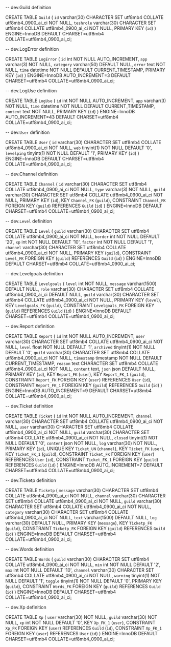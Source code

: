 -- dev.Guild definition

CREATE TABLE `Guild` (
`id` varchar(30) CHARACTER SET utf8mb4 COLLATE utf8mb4_0900_ai_ci NOT NULL,
`teshrole` varchar(30) CHARACTER SET utf8mb4 COLLATE utf8mb4_0900_ai_ci NOT NULL,
PRIMARY KEY (`id`)
) ENGINE=InnoDB DEFAULT CHARSET=utf8mb4 COLLATE=utf8mb4_0900_ai_ci;

-- dev.LogError definition

CREATE TABLE `LogError` (
`id` int NOT NULL AUTO_INCREMENT,
`app` varchar(3) NOT NULL,
`category` varchar(50) DEFAULT NULL,
`error` text NOT NULL,
`time` datetime NOT NULL DEFAULT CURRENT_TIMESTAMP,
PRIMARY KEY (`id`)
) ENGINE=InnoDB AUTO_INCREMENT=3 DEFAULT CHARSET=utf8mb4 COLLATE=utf8mb4_0900_ai_ci;

-- dev.LogUse definition

CREATE TABLE `LogUse` (
`id` int NOT NULL AUTO_INCREMENT,
`app` varchar(3) NOT NULL,
`time` datetime NOT NULL DEFAULT CURRENT_TIMESTAMP,
`content` text NOT NULL,
PRIMARY KEY (`id`)
) ENGINE=InnoDB AUTO_INCREMENT=43 DEFAULT CHARSET=utf8mb4 COLLATE=utf8mb4_0900_ai_ci;

-- dev.`User` definition

CREATE TABLE `User` (
`id` varchar(30) CHARACTER SET utf8mb4 COLLATE utf8mb4_0900_ai_ci NOT NULL,
`web` tinyint(1) NOT NULL DEFAULT '0',
`levelping` tinyint(1) NOT NULL DEFAULT '1',
PRIMARY KEY (`id`)
) ENGINE=InnoDB DEFAULT CHARSET=utf8mb4 COLLATE=utf8mb4_0900_ai_ci;

-- dev.Channel definition

CREATE TABLE `Channel` (
`id` varchar(30) CHARACTER SET utf8mb4 COLLATE utf8mb4_0900_ai_ci NOT NULL,
`type` varchar(3) NOT NULL,
`guild` varchar(30) CHARACTER SET utf8mb4 COLLATE utf8mb4_0900_ai_ci NOT NULL,
PRIMARY KEY (`id`),
KEY `Channel_FK` (`guild`),
CONSTRAINT `Channel_FK` FOREIGN KEY (`guild`) REFERENCES `Guild` (`id`)
) ENGINE=InnoDB DEFAULT CHARSET=utf8mb4 COLLATE=utf8mb4_0900_ai_ci;

-- dev.`Level` definition

CREATE TABLE `Level` (
`guild` varchar(30) CHARACTER SET utf8mb4 COLLATE utf8mb4_0900_ai_ci NOT NULL,
`border` int NOT NULL DEFAULT '20',
`xp` int NOT NULL DEFAULT '10',
`factor` int NOT NULL DEFAULT '1',
`channel` varchar(30) CHARACTER SET utf8mb4 COLLATE utf8mb4_0900_ai_ci NOT NULL,
PRIMARY KEY (`guild`),
CONSTRAINT `Level_FK` FOREIGN KEY (`guild`) REFERENCES `Guild` (`id`)
) ENGINE=InnoDB DEFAULT CHARSET=utf8mb4 COLLATE=utf8mb4_0900_ai_ci;

-- dev.Levelgoals definition

CREATE TABLE `Levelgoals` (
`level` int NOT NULL,
`message` varchar(1500) DEFAULT NULL,
`role` varchar(30) CHARACTER SET utf8mb4 COLLATE utf8mb4_0900_ai_ci DEFAULT NULL,
`guild` varchar(30) CHARACTER SET utf8mb4 COLLATE utf8mb4_0900_ai_ci NOT NULL,
PRIMARY KEY (`level`),
KEY `Levelgoals_FK` (`guild`),
CONSTRAINT `Levelgoals_FK` FOREIGN KEY (`guild`) REFERENCES `Guild` (`id`)
) ENGINE=InnoDB DEFAULT CHARSET=utf8mb4 COLLATE=utf8mb4_0900_ai_ci;

-- dev.Report definition

CREATE TABLE `Report` (
`id` int NOT NULL AUTO_INCREMENT,
`user` varchar(30) CHARACTER SET utf8mb4 COLLATE utf8mb4_0900_ai_ci NOT NULL,
`level` float NOT NULL DEFAULT '1',
`archived` tinyint(1) NOT NULL DEFAULT '0',
`guild` varchar(30) CHARACTER SET utf8mb4 COLLATE utf8mb4_0900_ai_ci NOT NULL,
`timestamp` timestamp NOT NULL DEFAULT CURRENT_TIMESTAMP,
`reason` text CHARACTER SET utf8mb4 COLLATE utf8mb4_0900_ai_ci NOT NULL,
`content` text,
`json` json DEFAULT NULL,
PRIMARY KEY (`id`),
KEY `Report_FK` (`user`),
KEY `Report_FK_1` (`guild`),
CONSTRAINT `Report_FK` FOREIGN KEY (`user`) REFERENCES `User` (`id`),
CONSTRAINT `Report_FK_1` FOREIGN KEY (`guild`) REFERENCES `Guild` (`id`)
) ENGINE=InnoDB AUTO_INCREMENT=9 DEFAULT CHARSET=utf8mb4 COLLATE=utf8mb4_0900_ai_ci;

-- dev.Ticket definition

CREATE TABLE `Ticket` (
`id` int NOT NULL AUTO_INCREMENT,
`channel` varchar(30) CHARACTER SET utf8mb4 COLLATE utf8mb4_0900_ai_ci NOT NULL,
`user` varchar(30) CHARACTER SET utf8mb4 COLLATE utf8mb4_0900_ai_ci NOT NULL,
`guild` varchar(30) CHARACTER SET utf8mb4 COLLATE utf8mb4_0900_ai_ci NOT NULL,
`closed` tinyint(1) NOT NULL DEFAULT '0',
`content` json NOT NULL,
`log` varchar(30) NOT NULL,
PRIMARY KEY (`id`),
UNIQUE KEY `Ticket_UN` (`channel`),
KEY `Ticket_FK` (`user`),
KEY `Ticket_FK_1` (`guild`),
CONSTRAINT `Ticket_FK` FOREIGN KEY (`user`) REFERENCES `User` (`id`),
CONSTRAINT `Ticket_FK_1` FOREIGN KEY (`guild`) REFERENCES `Guild` (`id`)
) ENGINE=InnoDB AUTO_INCREMENT=7 DEFAULT CHARSET=utf8mb4 COLLATE=utf8mb4_0900_ai_ci;

-- dev.Ticketp definition

CREATE TABLE `Ticketp` (
`message` varchar(30) CHARACTER SET utf8mb4 COLLATE utf8mb4_0900_ai_ci NOT NULL,
`channel` varchar(30) CHARACTER SET utf8mb4 COLLATE utf8mb4_0900_ai_ci NOT NULL,
`guild` varchar(30) CHARACTER SET utf8mb4 COLLATE utf8mb4_0900_ai_ci NOT NULL,
`category` varchar(30) CHARACTER SET utf8mb4 COLLATE utf8mb4_0900_ai_ci NOT NULL,
`text` varchar(1500) DEFAULT NULL,
`log` varchar(30) DEFAULT NULL,
PRIMARY KEY (`message`),
KEY `Ticketp_FK` (`guild`),
CONSTRAINT `Ticketp_FK` FOREIGN KEY (`guild`) REFERENCES `Guild` (`id`)
) ENGINE=InnoDB DEFAULT CHARSET=utf8mb4 COLLATE=utf8mb4_0900_ai_ci;

-- dev.Words definition

CREATE TABLE `Words` (
`guild` varchar(30) CHARACTER SET utf8mb4 COLLATE utf8mb4_0900_ai_ci NOT NULL,
`min` int NOT NULL DEFAULT '2',
`max` int NOT NULL DEFAULT '10',
`channel` varchar(30) CHARACTER SET utf8mb4 COLLATE utf8mb4_0900_ai_ci NOT NULL,
`warning` tinyint(1) NOT NULL DEFAULT '1',
`toggle` tinyint(1) NOT NULL DEFAULT '0',
PRIMARY KEY (`guild`),
CONSTRAINT `Words_FK` FOREIGN KEY (`guild`) REFERENCES `Guild` (`id`)
) ENGINE=InnoDB DEFAULT CHARSET=utf8mb4 COLLATE=utf8mb4_0900_ai_ci;

-- dev.Xp definition

CREATE TABLE `Xp` (
`user` varchar(30) NOT NULL,
`guild` varchar(30) NOT NULL,
`xp` int NOT NULL DEFAULT '0',
KEY `Xp_FK_1` (`user`),
CONSTRAINT `Xp_FK` FOREIGN KEY (`user`) REFERENCES `Guild` (`id`),
CONSTRAINT `Xp_FK_1` FOREIGN KEY (`user`) REFERENCES `User` (`id`)
) ENGINE=InnoDB DEFAULT CHARSET=utf8mb4 COLLATE=utf8mb4_0900_ai_ci;
